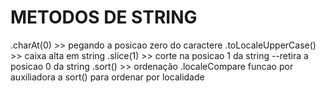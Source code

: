 

# METODOS DE STRING

.charAt(0)  >> pegando a posicao zero do caractere
.toLocaleUpperCase()  >> caixa alta em string
.slice(1)  >> corte na posicao 1 da string --retira a posicao 0 da string
.sort()  >> ordenação 
.localeCompare  funcao por auxiliadora a sort() para ordenar por localidade



